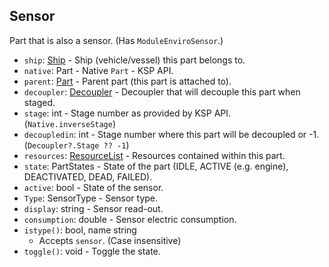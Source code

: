 ## Sensor

Part that is also a sensor. (Has `ModuleEnviroSensor`.)

- `ship`: [Ship](../API/Ship.md) - Ship (vehicle/vessel) this part belongs to.
- `native`: Part - Native `Part` - KSP API.
- `parent`: [Part](PartBase.md) - Parent part (this part is attached to).
- `decoupler`: [Decoupler](Decoupler.md) - Decoupler that will decouple this part when staged.
- `stage`: int - Stage number as provided by KSP API. (`Native.inverseStage`)
- `decoupledin`: int - Stage number where this part will be decoupled or -1. (`Decoupler?.Stage ?? -1`)
- `resources`: [ResourceList](ResourceList.md) - Resources contained within this part.
- `state`: PartStates - State of the part (IDLE, ACTIVE (e.g. engine), DEACTIVATED, DEAD, FAILED).
- `active`: bool - State of the sensor.
- `Type`: SensorType - Sensor type.
- `display`: string - Sensor read-out.
- `consumption`: double - Sensor electric consumption.
- `istype()`: bool, name string
  - Accepts `sensor`. (Case insensitive)
- `toggle()`: void - Toggle the state.
